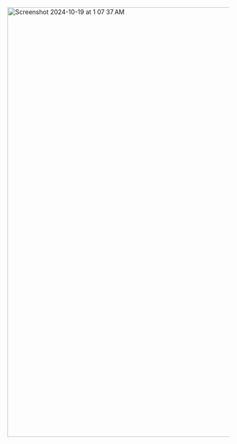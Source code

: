 <img width="974" alt="Screenshot 2024-10-19 at 1 07 37 AM" src="https://github.com/user-attachments/assets/f096e339-b4f2-4890-82e7-6f923d48a1bd">
